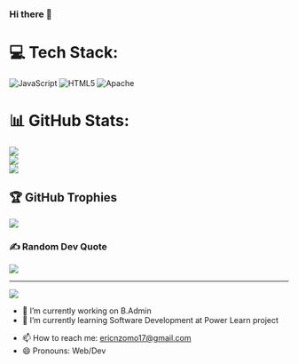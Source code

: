 ### Hi there 👋


# 💻 Tech Stack:
![JavaScript](https://img.shields.io/badge/javascript-%23323330.svg?style=for-the-badge&logo=javascript&logoColor=%23F7DF1E) ![HTML5](https://img.shields.io/badge/html5-%23E34F26.svg?style=for-the-badge&logo=html5&logoColor=white) ![Apache](https://img.shields.io/badge/apache-%23D42029.svg?style=for-the-badge&logo=apache&logoColor=white)
# 📊 GitHub Stats:
![](https://github-readme-stats.vercel.app/api?username=nzommmo&theme=dark&hide_border=false&include_all_commits=false&count_private=false)<br/>
![](https://github-readme-streak-stats.herokuapp.com/?user=nzommmo&theme=dark&hide_border=false)<br/>
![](https://github-readme-stats.vercel.app/api/top-langs/?username=nzommmo&theme=dark&hide_border=false&include_all_commits=false&count_private=false&layout=compact)

## 🏆 GitHub Trophies
![](https://github-profile-trophy.vercel.app/?username=nzommmo&theme=radical&no-frame=false&no-bg=false&margin-w=4)

### ✍️ Random Dev Quote
![](https://quotes-github-readme.vercel.app/api?type=horizontal&theme=radical)

---
[![](https://visitcount.itsvg.in/api?id=nzommmo&icon=0&color=0)](https://visitcount.itsvg.in)

<!-- Proudly created with GPRM ( https://gprm.itsvg.in ) -->
<!--
**nzommmo/nzommmo** is a ✨ _special_ ✨ repository because its `README.md` (this file) appears on your GitHub profile.

Here are some ideas to get you started:
-->
- 🔭 I’m currently working on B.Admin
- 🌱 I’m currently learning Software Development at Power Learn project
<!--- 👯 I’m looking to collaborate on ... 
- 🤔 I’m looking for help with ... 
- ⚡ Fun fact: ...
- 💬 Ask me about -->
- 📫 How to reach me: ericnzomo17@gmail.com
- 😄 Pronouns: Web/Dev


